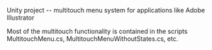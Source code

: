 Unity project -- multitouch menu system for applications like Adobe Illustrator

Most of the multitouch functionality is contained in the scripts MultitouchMenu.cs, MultitouchMenuWithoutStates.cs, etc. 
